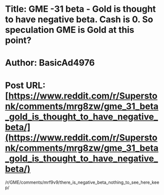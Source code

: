 # Title: GME -31 beta - Gold is thought to have negative beta. Cash is 0. So speculation GME is Gold at this point?
# Author: BasicAd4976
# Post URL: [https://www.reddit.com/r/Superstonk/comments/mrg8zw/gme_31_beta_gold_is_thought_to_have_negative_beta/](https://www.reddit.com/r/Superstonk/comments/mrg8zw/gme_31_beta_gold_is_thought_to_have_negative_beta/)


/r/GME/comments/mrf9v9/there_is_negative_beta_nothing_to_see_here_keep/